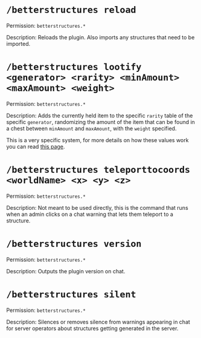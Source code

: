 # `/betterstructures reload`

Permission: `betterstructures.*`

Description: Reloads the plugin. Also imports any structures that need to be imported.

# `/betterstructures lootify <generator> <rarity> <minAmount> <maxAmount> <weight>`

Permission: `betterstructures.*`

Description: Adds the currently held item to the specific `rarity` table of the specific `generator`, randomizing the amount of the item that can be found in a chest between `minAmount` and `maxAmount`, with the `weight` specified.

This is a very specific system, for more details on how these values work you can read [this page]($language$/betterstructures/creating_structures.md).

# `/betterstructures teleporttocoords <worldName> <x> <y> <z>`

Permission: `betterstructures.*`

Description: Not meant to be used directly, this is the command that runs when an admin clicks on a chat warning that lets them teleport to a structure.

# `/betterstructures version`

Permission: `betterstructures.*`

Description: Outputs the plugin version on chat.

# `/betterstructures silent`

Permission: `betterstructures.*`

Description: Silences or removes silence from warnings appearing in chat for server operators about structures getting generated in the server.